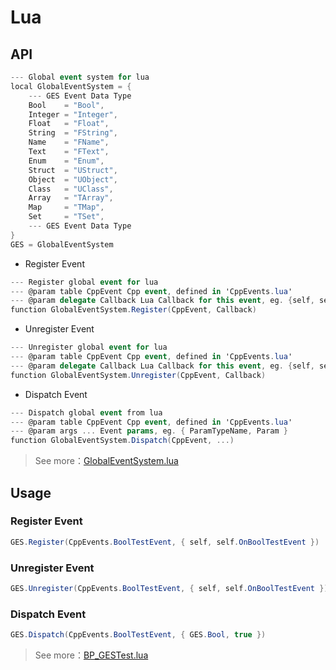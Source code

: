 # Lua
## API
```csharp
--- Global event system for lua
local GlobalEventSystem = {
    --- GES Event Data Type
    Bool    = "Bool",
    Integer = "Integer",
    Float   = "Float",
    String  = "FString",
    Name    = "FName",
    Text    = "FText",
    Enum    = "Enum",
    Struct  = "UStruct",
    Object  = "UObject",
    Class   = "UClass",
    Array   = "TArray",
    Map     = "TMap",
    Set     = "TSet",
    --- GES Event Data Type
}
GES = GlobalEventSystem
```
* Register Event  
```csharp
--- Register global event for lua
--- @param table CppEvent Cpp event, defined in 'CppEvents.lua'
--- @param delegate Callback Lua Callback for this event, eg. {self, self.CallbackName}
function GlobalEventSystem.Register(CppEvent, Callback)
```
* Unregister Event
```csharp
--- Unregister global event for lua
--- @param table CppEvent Cpp event, defined in 'CppEvents.lua'
--- @param delegate Callback Lua Callback for this event, eg. {self, self.CallbackName}
function GlobalEventSystem.Unregister(CppEvent, Callback)
```
* Dispatch Event
```csharp
--- Dispatch global event from lua
--- @param table CppEvent Cpp event, defined in 'CppEvents.lua'
--- @param args ... Event params, eg. { ParamTypeName, Param }
function GlobalEventSystem.Dispatch(CppEvent, ...)
```
> See more：[GlobalEventSystem.lua](../../GESProj/Content/Script/GlobalEventSystem/GlobalEventSystem.lua)
## Usage
### Register Event
```csharp
GES.Register(CppEvents.BoolTestEvent, { self, self.OnBoolTestEvent })
```
### Unregister Event
```csharp
GES.Unregister(CppEvents.BoolTestEvent, { self, self.OnBoolTestEvent })
```
### Dispatch Event
```csharp
GES.Dispatch(CppEvents.BoolTestEvent, { GES.Bool, true })
```
> See more：[BP_GESTest.lua](../../GESProj/Content/Script/Test/BP_GESTest.lua)